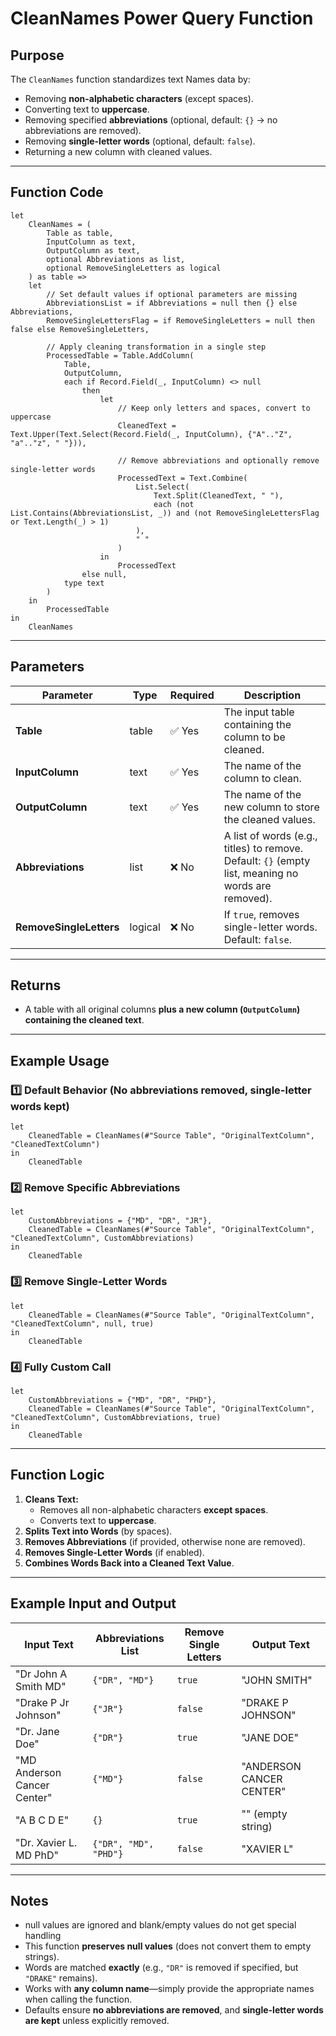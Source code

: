 # CleanNames Power Query Function

## Purpose
The `CleanNames` function standardizes text Names data by:
- Removing **non-alphabetic characters** (except spaces).
- Converting text to **uppercase**.
- Removing specified **abbreviations** (optional, default: `{}` → no abbreviations are removed).
- Removing **single-letter words** (optional, default: `false`).
- Returning a new column with cleaned values.

---

## Function Code
```powerquery
let
    CleanNames = (
        Table as table,
        InputColumn as text,
        OutputColumn as text,
        optional Abbreviations as list,
        optional RemoveSingleLetters as logical
    ) as table =>
    let
        // Set default values if optional parameters are missing
        AbbreviationsList = if Abbreviations = null then {} else Abbreviations,
        RemoveSingleLettersFlag = if RemoveSingleLetters = null then false else RemoveSingleLetters,

        // Apply cleaning transformation in a single step
        ProcessedTable = Table.AddColumn(
            Table,
            OutputColumn,
            each if Record.Field(_, InputColumn) <> null
                then
                    let
                        // Keep only letters and spaces, convert to uppercase
                        CleanedText = Text.Upper(Text.Select(Record.Field(_, InputColumn), {"A".."Z", "a".."z", " "})),
                        
                        // Remove abbreviations and optionally remove single-letter words
                        ProcessedText = Text.Combine(
                            List.Select(
                                Text.Split(CleanedText, " "),
                                each (not List.Contains(AbbreviationsList, _)) and (not RemoveSingleLettersFlag or Text.Length(_) > 1)
                            ),
                            " "
                        )
                    in
                        ProcessedText
                else null,
            type text
        )
    in
        ProcessedTable
in
    CleanNames
```

---

## Parameters
| Parameter | Type | Required | Description |
|-----------|------|----------|-------------|
| **Table** | table | ✅ Yes | The input table containing the column to be cleaned. |
| **InputColumn** | text | ✅ Yes | The name of the column to clean. |
| **OutputColumn** | text | ✅ Yes | The name of the new column to store the cleaned values. |
| **Abbreviations** | list | ❌ No | A list of words (e.g., titles) to remove. Default: `{}` (empty list, meaning no words are removed). |
| **RemoveSingleLetters** | logical | ❌ No | If `true`, removes single-letter words. Default: `false`. |

---

## Returns
- A table with all original columns **plus a new column (`OutputColumn`) containing the cleaned text**.

---

## Example Usage

### 1️⃣ Default Behavior (No abbreviations removed, single-letter words kept)
```powerquery
let
    CleanedTable = CleanNames(#"Source Table", "OriginalTextColumn", "CleanedTextColumn")
in
    CleanedTable
```

### 2️⃣ Remove Specific Abbreviations
```powerquery
let
    CustomAbbreviations = {"MD", "DR", "JR"},
    CleanedTable = CleanNames(#"Source Table", "OriginalTextColumn", "CleanedTextColumn", CustomAbbreviations)
in
    CleanedTable
```

### 3️⃣ Remove Single-Letter Words
```powerquery
let
    CleanedTable = CleanNames(#"Source Table", "OriginalTextColumn", "CleanedTextColumn", null, true)
in
    CleanedTable
```

### 4️⃣ Fully Custom Call
```powerquery
let
    CustomAbbreviations = {"MD", "DR", "PHD"},
    CleanedTable = CleanNames(#"Source Table", "OriginalTextColumn", "CleanedTextColumn", CustomAbbreviations, true)
in
    CleanedTable
```

---

## Function Logic
1. **Cleans Text:**  
   - Removes all non-alphabetic characters **except spaces**.  
   - Converts text to **uppercase**.  
2. **Splits Text into Words** (by spaces).  
3. **Removes Abbreviations** (if provided, otherwise none are removed).  
4. **Removes Single-Letter Words** (if enabled).  
5. **Combines Words Back into a Cleaned Text Value**.  

---

## Example Input and Output
| Input Text | Abbreviations List | Remove Single Letters | Output Text |
|------------|-------------------|----------------------|-------------|
| "Dr John A Smith MD" | `{"DR", "MD"}` | `true` | "JOHN SMITH" |
| "Drake P Jr Johnson" | `{"JR"}` | `false` | "DRAKE P JOHNSON" |
| "Dr. Jane Doe" | `{"DR"}` | `true` | "JANE DOE" |
| "MD Anderson Cancer Center" | `{"MD"}` | `false` | "ANDERSON CANCER CENTER" |
| "A B C D E" | `{}` | `true` | "" (empty string) |
| "Dr. Xavier L. MD PhD" | `{"DR", "MD", "PHD"}` | `false` | "XAVIER L" |

---

## Notes
- null values are ignored and blank/empty values do not get special handling
- This function **preserves null values** (does not convert them to empty strings).
- Words are matched **exactly** (e.g., `"DR"` is removed if specified, but `"DRAKE"` remains).
- Works with **any column name**—simply provide the appropriate names when calling the function.
- Defaults ensure **no abbreviations are removed**, and **single-letter words are kept** unless explicitly removed.
